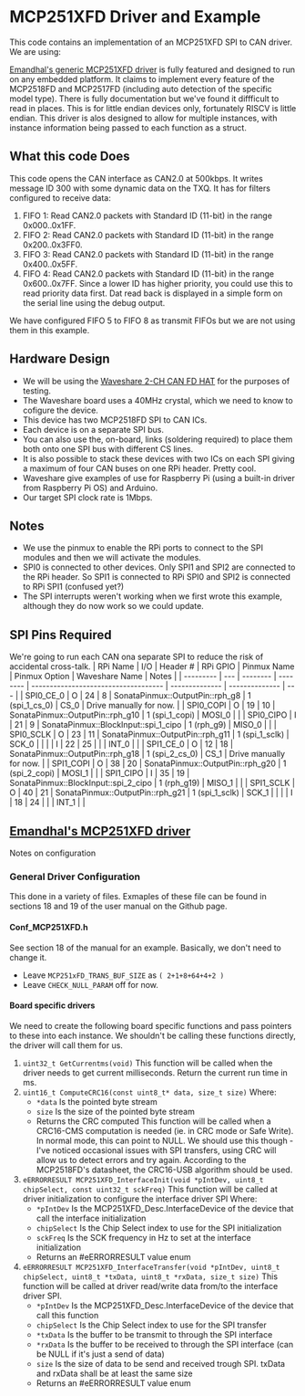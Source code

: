 # MCP251XFD Driver and Example

This code contains an implementation of an MCP251XFD SPI to CAN driver.
We are using:

[Emandhal's generic MCP251XFD driver](https://github.com/Emandhal/MCP251XFD) is fully featured and designed to run on any embedded platform. It claims to implement every feature of the MCP2518FD and MCP2517FD (including auto detection of the specific model type). There is fully documentation but we've found it diffficult to read in places. This is for little endian devices only, fortunately RISCV is little endian. This driver is alos designed to allow for multiple instances, with instance information being passed to each function as a struct.

## What this code Does
This code opens the CAN interface as CAN2.0 at 500kbps. It writes message ID 300 with some dynamic data on the TXQ. It has for filters configured to receive data:
1. FIFO 1: Read CAN2.0 packets with Standard ID (11-bit) in the range 0x000..0x1FF.
2. FIFO 2: Read CAN2.0 packets with Standard ID (11-bit) in the range 0x200..0x3FF0.
3. FIFO 3: Read CAN2.0 packets with Standard ID (11-bit) in the range 0x400..0x5FF.
4. FIFO 4: Read CAN2.0 packets with Standard ID (11-bit) in the range 0x600..0x7FF.
Since a lower ID has higher priority, you could use this to read priority data first.
Dat read back is displayed in a simple form on the serial line using the debug output.

We have configured FIFO 5 to FIFO 8 as transmit FIFOs but we are not using them in this example.

## Hardware Design
* We will be using the [Waveshare 2-CH CAN FD HAT](https://www.waveshare.com/wiki/2-CH_CAN_FD_HAT) for the purposes of testing.
* The Waveshare board uses a 40MHz crystal, which we need to know to cofigure the device.
* This device has two MCP2518FD SPI to CAN ICs.
* Each device is on a separate SPI bus.
* You can also use the, on-board, links (soldering required) to place them both onto one SPI bus with different CS lines.
* It is also possible to stack these devices with two ICs on each SPI giving a maximum of four CAN buses on one RPi header. Pretty cool.
* Waveshare give examples of use for Raspberry Pi (using a built-in driver from Raspberry Pi OS) and Arduino.
* Our target SPI clock rate is 1Mbps.

## Notes
* We use the pinmux to enable the RPi ports to connect to the SPI modules and then we will activate the modules.
* SPI0 is connected to other devices. Only SPI1 and SPI2 are connected to the RPi header. So SPI1 is connected to RPi SPI0 and SPI2 is connected to RPi SPI1 (confused yet?)
* The SPI interrupts weren't working when we first wrote this example, although they do now work so we could update.

## SPI Pins Required
We're going to run each CAN ona separate SPI to reduce the risk of accidental cross-talk.
|  RPi Name | I/O | Header # | RPi GPIO | Pinmux Name                          | Pinmux Option  | Waveshare Name | Notes |
| --------- | --- | -------- | -------- | ------------------------------------ | -------------- | -------------- | --- |
| SPI0_CE_0 |  O  |    24    |     8    | SonataPinmux::OutputPin::rph_g8      | 1 (spi_1_cs_0) | CS_0           | Drive manually for now. |
| SPI0_COPI |  O  |    19    |    10    | SonataPinmux::OutputPin::rph_g10     | 1 (spi_1_copi) | MOSI_0         |     |
| SPI0_CIPO |  I  |    21    |     9    | SonataPinmux::BlockInput::spi_1_cipo | 1 (rph_g9)     | MISO_0         |     |
| SPI0_SCLK |  O  |    23    |    11    | SonataPinmux::OutputPin::rph_g11     | 1 (spi_1_sclk) | SCK_0          |     |
|           |  I  |    22    |    25    |                                      |                | INT_0          |     |
| SPI1_CE_0 |  O  |    12    |    18    | SonataPinmux::OutputPin::rph_g18     | 1 (spi_2_cs_0) | CS_1           | Drive manually for now. |
| SPI1_COPI |  O  |    38    |    20    | SonataPinmux::OutputPin::rph_g20     | 1 (spi_2_copi) | MOSI_1         |     |
| SPI1_CIPO |  I  |    35    |    19    | SonataPinmux::BlockInput::spi_2_cipo | 1 (rph_g19)    | MISO_1         |     |
| SPI1_SCLK |  O  |    40    |    21    | SonataPinmux::OutputPin::rph_g21     | 1 (spi_1_sclk) | SCK_1          |     |
|           |  I  |    18    |    24    |                                      |                | INT_1          |     |

## [Emandhal's MCP251XFD driver](https://github.com/Emandhal/MCP251XFD)

Notes on configuration
### General Driver Configuration
This done in a variety of files. Exmaples of these file can be found in sections 18 and 19 of the user manual on the Github page.

#### Conf_MCP251XFD.h
See section 18 of the manual for an example. Basically, we don't need to change it.
* Leave ```MCP251xFD_TRANS_BUF_SIZE``` as ```( 2+1+8+64+4+2 )```
* Leave ```CHECK_NULL_PARAM``` off for now.

#### Board specific drivers
We need to create the following board specific functions and pass pointers to these into each instance. We shouldn't be calling these functions directly, the driver will call them for us.
1. `uint32_t GetCurrentms(void)`
  This function will be called when the driver needs to get current milliseconds.
  Return the current run time in ms.
2. `uint16_t ComputeCRC16(const uint8_t* data, size_t size)`
  Where:
    * `*data` Is the pointed byte stream
    * `size` Is the size of the pointed byte stream
    * Returns the CRC computed
  This function will be called when a CRC16-CMS computation is needed (ie. in CRC mode or Safe Write). In normal
mode, this can point to NULL. We should use this though - I've noticed occasional issues with SPI transfers, using CRC will allow us to detect errors and try again. According to the MCP2518FD's datasheet, the CRC16-USB algorithm should be used.
3. `eERRORRESULT MCP251XFD_InterfaceInit(void *pIntDev, uint8_t chipSelect, const uint32_t sckFreq)`
  This function will be called at driver initialization to configure the interface driver SPI
  Where:
    * `*pIntDev` Is the MCP251XFD_Desc.InterfaceDevice of the device that call the interface initialization
    * `chipSelect` Is the Chip Select index to use for the SPI initialization
    * `sckFreq` Is the SCK frequency in Hz to set at the interface initialization
    * Returns an #eERRORRESULT value enum
4. `eERRORRESULT MCP251XFD_InterfaceTransfer(void *pIntDev, uint8_t chipSelect, uint8_t *txData, uint8_t *rxData,
size_t size)`
  This function will be called at driver read/write data from/to the interface driver SPI.
    * `*pIntDev` Is the MCP251XFD_Desc.InterfaceDevice of the device that call this function
    * `chipSelect` Is the Chip Select index to use for the SPI transfer
    * `*txData` Is the buffer to be transmit to through the SPI interface
    * `*rxData` Is the buffer to be received to through the SPI interface (can be NULL if it's just a send of
data)
    * `size` Is the size of data to be send and received trough SPI. txData and rxData shall be at least the
same size
    * Returns an #eERRORRESULT value enum

